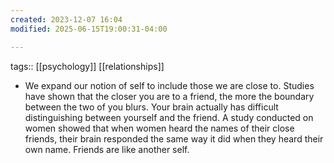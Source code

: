 ```yaml
---
created: 2023-12-07 16:04
modified: 2025-06-15T19:00:31-04:00

---
```

tags::  [[psychology]] [[relationships]]
- We expand our notion of self to include those we are close to. Studies have shown that the closer you are to a friend, the more the boundary between the two of you blurs. Your brain actually has difficult distinguishing between yourself and the friend. A study conducted on women showed that when women heard the names of their close friends, their brain responded the same way it did when they heard their own name. Friends are like another self.
